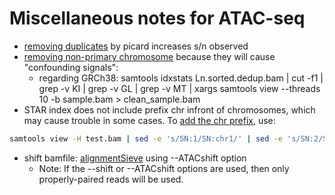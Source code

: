 # Miscellaneous notes for ATAC-seq

* [removing duplicates](https://informatics.fas.harvard.edu/atac-seq-guidelines.html) by picard increases s/n observed
* [removing non-primary chromosome](https://bioinformatics-workbook.readthedocs.io/en/latest/dataAnalysis/ATAC-seq/ATAC_tutorial/) because they will cause "confounding signals":
  * regarding GRCh38: samtools idxstats Ln.sorted.dedup.bam | cut -f1 | grep -v KI | grep -v GL | grep -v MT | xargs samtools view --threads 10 -b sample.bam > clean_sample.bam
* STAR index does not include prefix chr infront of chromosomes, which may cause trouble in some cases. To [add the chr prefix](https://www.biostars.org/p/13462/), use: 
```bash
samtools view -H test.bam | sed -e 's/SN:1/SN:chr1/' | sed -e 's/SN:2/SN:chr2/' | sed -e 's/SN:3/SN:chr3/' | sed -e 's/SN:4/SN:chr4/' | sed -e 's/SN:5/SN:chr5/' | sed -e 's/SN:6/SN:chr6/' | sed -e 's/SN:7/SN:chr7/' | sed -e 's/SN:8/SN:chr8/' | sed -e 's/SN:9/SN:chr9/' | sed -e 's/SN:10/SN:chr10/' | sed -e 's/SN:11/SN:chr11/' | sed -e 's/SN:12/SN:chr12/' | sed -e 's/SN:13/SN:chr13/' | sed -e 's/SN:14/SN:chr14/' | sed -e 's/SN:15/SN:chr15/' | sed -e 's/SN:16/SN:chr16/' | sed -e 's/SN:17/SN:chr17/' | sed -e 's/SN:18/SN:chr18/' | sed -e 's/SN:19/SN:chr19/' | sed -e 's/SN:20/SN:chr20/' | sed -e 's/SN:21/SN:chr21/' | sed -e 's/SN:22/SN:chr22/' | sed -e 's/SN:X/SN:chrX/' | sed -e 's/SN:Y/SN:chrY/' | sed -e 's/SN:MT/SN:chrM/' | samtools reheader - test.bam > test_chr.bam
```
* shift bamfile: [alignmentSieve](https://deeptools.readthedocs.io/en/develop/content/tools/alignmentSieve.html) using --ATACshift option
  * Note: If the --shift or --ATACshift options are used, then only properly-paired reads will be used.
